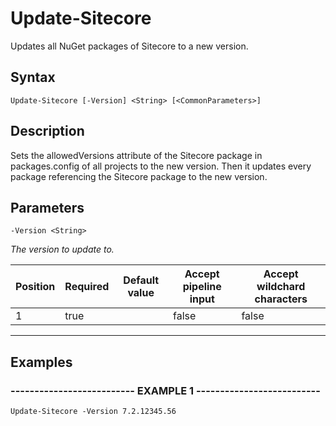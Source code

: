 

# Update-Sitecore

Updates all NuGet packages of Sitecore to a new version.
## Syntax

    Update-Sitecore [-Version] <String> [<CommonParameters>]


## Description

Sets the allowedVersions attribute of the Sitecore package in packages.config
of all projects to the new version. Then it updates every package referencing the
Sitecore package to the new version.





## Parameters

    
    -Version <String>
_The version to update to._

| Position | Required | Default value | Accept pipeline input | Accept wildchard characters |
| -------- | -------- | ------------- | --------------------- | --------------------------- |
| 1 | true |  | false | false |


----

    

## Examples

### -------------------------- EXAMPLE 1 --------------------------
    Update-Sitecore -Version 7.2.12345.56































